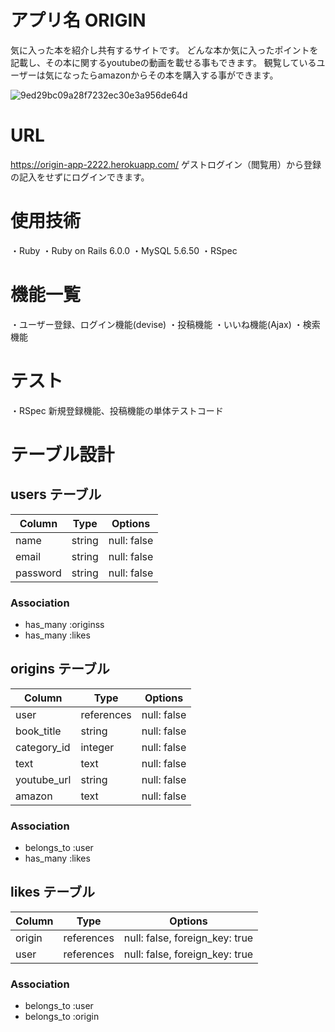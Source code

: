 # アプリ名 ORIGIN

気に入った本を紹介し共有するサイトです。
どんな本か気に入ったポイントを記載し、その本に関するyoutubeの動画を載せる事もできます。
観覧しているユーザーは気になったらamazonからその本を購入する事ができます。

![9ed29bc09a28f7232ec30e3a956de64d](https://user-images.githubusercontent.com/73161307/102704615-18f89e00-42c1-11eb-90fb-0ac3faaf56bf.jpg)

# URL

https://origin-app-2222.herokuapp.com/
ゲストログイン（閲覧用）から登録の記入をせずにログインできます。

# 使用技術

・Ruby 
・Ruby on Rails 6.0.0
・MySQL 5.6.50
・RSpec

# 機能一覧

・ユーザー登録、ログイン機能(devise)
・投稿機能
・いいね機能(Ajax)
・検索機能

# テスト

・RSpec
  新規登録機能、投稿機能の単体テストコード












# テーブル設計

## users テーブル

| Column          | Type   | Options     |
| --------------- | ------ | ----------- |
| name            | string | null: false |
| email           | string | null: false |
| password        | string | null: false |

### Association

- has_many :originss
- has_many :likes

## origins テーブル

| Column           | Type       | Options     |
| ---------------- | ---------- | ----------- |
| user             | references | null: false |
| book_title       |   string   | null: false |
| category_id      |  integer   | null: false |
| text             |    text    | null: false |
| youtube_url      |   string   | null: false |
| amazon           |   text     | null: false | 

### Association

- belongs_to :user
- has_many   :likes

## likes テーブル

| Column | Type       | Options                        |
| ------ | ---------- | ------------------------------ |
| origin | references | null: false, foreign_key: true |
| user   | references | null: false, foreign_key: true |

### Association

- belongs_to :user
- belongs_to :origin
